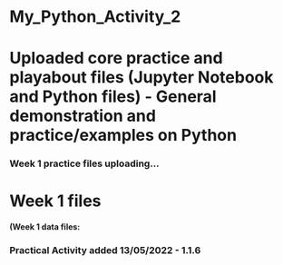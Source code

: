 # My_Python_Activity_2
# Uploaded core practice and playabout files (Jupyter Notebook and Python files) - General demonstration and practice/examples on Python
### Week 1 practice files uploading...

# Week 1 files
#### (Week 1 data files:
### Practical Activity added 13/05/2022 - 1.1.6
